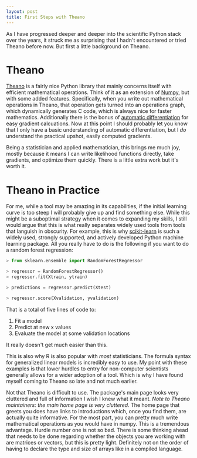 ```yaml
---
layout: post
title: First Steps with Theano
---
```


As I have progressed deeper and deeper into the scientific Python stack over the
years, it struck me as surprising that I hadn't encountered or tried Theano
before now. But first a little background on Theano.

# Theano

[Theano](http://www.deeplearning.net/software/theano/index.html) is a fairly
nice Python library that mainly concerns itself with efficient mathematical
operations. Think of it as an extension of [Numpy](http://www.numpy.org/), but
with some added features. Specifically, when you write out mathematical
operations in Theano, that operation gets turned into an operations graph, which
dynamically generates C code, which is always nice for faster mathematics.
Additionally there is the bonus of [automatic differentiation](https://en.wikipedia.org/wiki/Automatic_differentiation)
for easy gradient calcuations. Now at this point I should probably let you know
that I only have a basic understanding of automatic differentiation, but I *do*
understand the practical upshot, easily computed gradients.

Being a statistician and applied mathematician, this brings me much joy, mostly
because it means I can write likelihood functions directly, take gradients, and
optimize them quickly. There is a little extra work but it's worth it.

# Theano in Practice

For me, while a tool may be amazing in its capabilities, if the initial learning curve is too steep I will probably give up and find something else. While this might be a suboptimal strategy when it comes to expanding my skills, I still would argue that this is what really separates widely used tools from tools that languish in obscurity. For example, this is why [scikit-learn](http://www.scikit-learn.org)
is such a widely used, strongly supported, and actively developed Python machine learning package. All you really have to do is the following if you want to do a random forest regression:

```python
> from sklearn.ensemble import RandomForestRegressor

> regressor = RandomForestRegressor()
> regressor.fit(Xtrain, ytrain)

> predictions = regressor.predict(Xtest)

> regressor.score(Xvalidation, yvalidation)
```

That is a total of five lines of code to:

1. Fit a model
2. Predict at new x values
3. Evaluate the model at some validation locations

It really doesn't get much easier than this.

This is also why R is also popular with _most_ statisticians. The formula syntax for generalized linear models is incredibly easy to use. My point with these examples is that lower hurdles to entry for non-computer scientists generally allows for a wider adoption of a tool. Which is why I have found myself coming to Theano so late and not much earlier.

Not that Theano is difficult to use. The package's main page looks very cluttered and full of information I wish I knew what it meant. *Note to Theano maintainers: the main home page is _very_ cluttered.* The home page that greets you does have links to introductions which, once you find them, are actually quite informative. For the most part, you can pretty much write mathematical operations as you would have in numpy. This is a tremendous advantage. Hurdle number one is not so bad.
There is some thinking ahead that needs to be done regarding whether the objects you are working with are matrices or vectors, but this is pretty light. Definitely not on the order of having to declare the type and size of arrays like in a compiled language.
